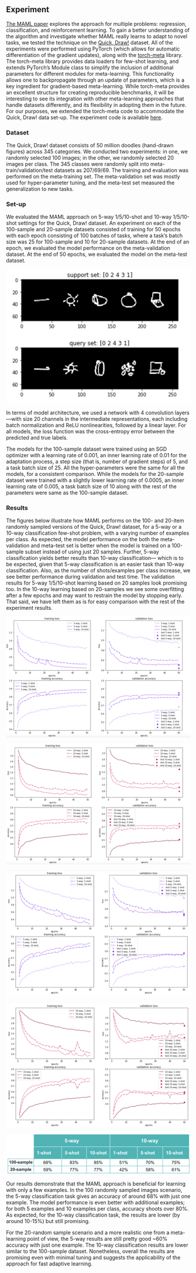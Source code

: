 ## Experiment

[The MAML paper](https://arxiv.org/pdf/1703.03400.pdf) explores the approach for multiple problems: regression, classification, and reinforcement
learning. To gain a better understanding of the algorithm and investigate whether MAML really learns to adapt to novel tasks, we tested the 
technique on the [Quick, Draw!](https://quickdraw.withgoogle.com/data) dataset. All of the experiments were performed using PyTorch (which allows 
for automatic differentiation of the gradient updates), along with the [torch-meta](https://github.com/tristandeleu/pytorch-meta) library. The 
torch-meta library provides data loaders for few-shot learning, and extends PyTorch’s Module class to simplify the inclusion of additional 
parameters for different modules for meta-learning. This functionality allows one to backpropagate through an update of parameters, which is a key 
ingredient for gradient-based meta-learning. While torch-meta provides an excellent structure for creating reproducible benchmarks, it will be 
interesting to see its integration with other meta-learning approaches that handle datasets differently, and its flexibility in adopting them in 
the future. For our purposes, we extended the torch-meta code to accommodate the Quick, Draw! data set-up. The experiment code is available 
[here](https://github.com/fastforwardlabs/learning-to-learn).

### Dataset

The Quick, Draw! dataset consists of 50 million doodles (hand-drawn figures) across 345 categories. We conducted two experiments: in one, we 
randomly selected 100 images; in the other, we randomly selected 20 images per class. The 345 classes were randomly split into 
meta-train/validation/test datasets as 207/69/69. The training and evaluation was performed on the meta-training set. The meta-validation set was 
mostly used for hyper-parameter tuning, and the meta-test set measured the generalization to new tasks.

### Set-up

We evaluated the MAML approach on 5-way 1/5/10-shot and 10-way 1/5/10-shot settings for the Quick, Draw! dataset. An experiment on each of the 
100-sample and 20-sample datasets consisted of training for 50 epochs with each epoch consisting of 100 batches of tasks, where a task’s batch 
size was 25 for 100-sample and 10 for 20-sample datasets. At the end of an epoch, we evaluated the model performance on the meta-validation dataset. At the end of 50 epochs, we evaluated the 
model on the meta-test dataset.

![Figure 9: 5-way, 1-shot episode example](figures/9.png)

In terms of model architecture, we used a network with 4 convolution layers—with size 20 channels in the intermediate representations, each 
including batch normalization and ReLU nonlinearities, followed by a linear layer. For all models, the loss function was the cross-entropy error between the predicted and true labels.

The models for the 100-sample dataset were trained using an SGD optimizer with a learning rate of 0.001, an inner learning rate of 0.01 for the 
adaptation process, a step size (that is, number of gradient steps) of 5, and a task batch size of 25. All the hyper-parameters were the same for 
all the models, for a consistent comparison. While the models for the 20-sample dataset were trained with a slightly lower learning rate of 0.0005, an inner learning rate of 0.005,  a task batch size of 10 along with the rest of the parameters were same as the 100-sample dataset.

### Results

The figures below illustrate how MAML performs on the 100- and 20-item randomly sampled versions of the Quick, Draw! dataset, for a 5-way or a 
10-way classification few-shot problem, with a varying number of examples per class. As expected, the model performance on the both the 
meta-validation and meta-test set is better when the model is trained on a 100-sample subset instead of using just 20 samples. Further, 
5-way classification yields better results 
than 10-way classification— which is to be expected, given that 5-way classification is an easier task than 10-way classification. Also, as the 
number of shots/examples per class increase, we see better performance during validation and test time. The validation results for 5-way 
1/5/10-shot learning based on 20 samples look promising too. In the 10-way learning based on 20-samples we see some overfitting after a few epochs and may want to restrain the model by stopping early. That said, we have left them as is for easy comparison with the rest of the experiment results.

![Figure 10. 5-way, 1/5/10-shot results based on 100 random sampled images](figures/10.png)

![Figure 11. 10-way, 1/5/10-shot results based on 100 random sampled images](figures/11.png)

![Figure 12. 5-way, 1/5/10-shot results based on 20 random sampled images](figures/12.png)

![Figure 13. 10-way, 1/5/10-shot results based on 20 random sampled images](figures/13.png)

![Figure 14. Meta-test dataset results](figures/14.png)

Our results demonstrate that the MAML approach is beneficial for learning with only a few examples. In the 100 randomly sampled images scenario, 
the 5-way classification task gives an accuracy of around 68% with just one example. The model performance is 
even better with additional examples; for both 5 examples and 10 examples per class, accuracy shoots over 80%. As expected, for the 10-way 
classification task, the results are lower (by around 10-15%) but still promising. 

For the 20-random sample scenario and a more realistic one from a meta-learning point of view, the 5-way results are still pretty good ~60% accuracy with just one example. The 10-way classification results are lower similar to the 100-sample dataset. Nonetheless, overall the results are promising even with minimal tuning and suggests the applicability of the approach for fast adaptive learning.
